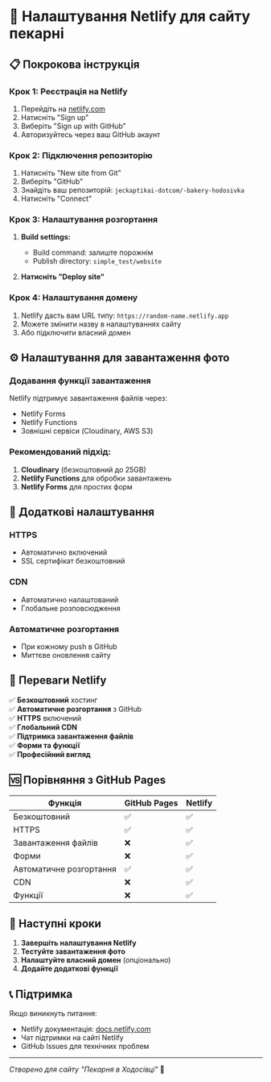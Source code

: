 # 🚀 Налаштування Netlify для сайту пекарні

## 📋 Покрокова інструкція

### Крок 1: Реєстрація на Netlify
1. Перейдіть на [netlify.com](https://netlify.com)
2. Натисніть "Sign up"
3. Виберіть "Sign up with GitHub"
4. Авторизуйтесь через ваш GitHub акаунт

### Крок 2: Підключення репозиторію
1. Натисніть "New site from Git"
2. Виберіть "GitHub"
3. Знайдіть ваш репозиторій: `jeckaptikai-dotcom/-bakery-hodosivka`
4. Натисніть "Connect"

### Крок 3: Налаштування розгортання
1. **Build settings:**
   - Build command: залиште порожнім
   - Publish directory: `simple_test/website`
   
2. **Натисніть "Deploy site"**

### Крок 4: Налаштування домену
1. Netlify дасть вам URL типу: `https://random-name.netlify.app`
2. Можете змінити назву в налаштуваннях сайту
3. Або підключити власний домен

## ⚙️ Налаштування для завантаження фото

### Додавання функції завантаження
Netlify підтримує завантаження файлів через:
- Netlify Forms
- Netlify Functions
- Зовнішні сервіси (Cloudinary, AWS S3)

### Рекомендований підхід:
1. **Cloudinary** (безкоштовний до 25GB)
2. **Netlify Functions** для обробки завантажень
3. **Netlify Forms** для простих форм

## 🔧 Додаткові налаштування

### HTTPS
- Автоматично включений
- SSL сертифікат безкоштовний

### CDN
- Автоматично налаштований
- Глобальне розповсюдження

### Автоматичне розгортання
- При кожному push в GitHub
- Миттєве оновлення сайту

## 📱 Переваги Netlify

✅ **Безкоштовний** хостинг  
✅ **Автоматичне розгортання** з GitHub  
✅ **HTTPS** включений  
✅ **Глобальний CDN**  
✅ **Підтримка завантаження файлів**  
✅ **Форми та функції**  
✅ **Професійний вигляд**  

## 🆚 Порівняння з GitHub Pages

| Функція | GitHub Pages | Netlify |
|---------|-------------|---------|
| Безкоштовний | ✅ | ✅ |
| HTTPS | ✅ | ✅ |
| Завантаження файлів | ❌ | ✅ |
| Форми | ❌ | ✅ |
| Автоматичне розгортання | ✅ | ✅ |
| CDN | ❌ | ✅ |
| Функції | ❌ | ✅ |

## 🎯 Наступні кроки

1. **Завершіть налаштування Netlify**
2. **Тестуйте завантаження фото**
3. **Налаштуйте власний домен** (опціонально)
4. **Додайте додаткові функції**

## 📞 Підтримка

Якщо виникнуть питання:
- Netlify документація: [docs.netlify.com](https://docs.netlify.com)
- Чат підтримки на сайті Netlify
- GitHub Issues для технічних проблем

---
*Створено для сайту "Пекарня в Ходосівці"* 🍞
